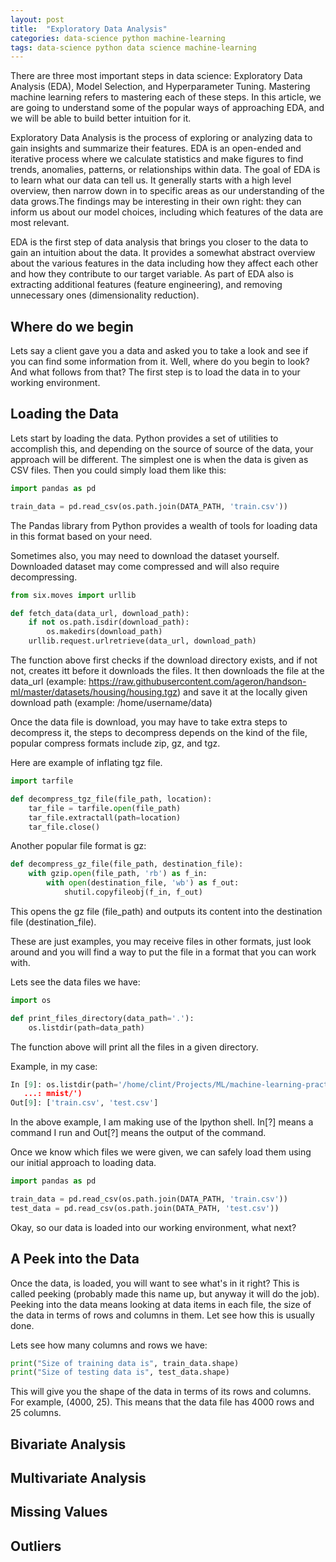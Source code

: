 ```yaml
---
layout: post
title:  "Exploratory Data Analysis"
categories: data-science python machine-learning
tags: data-science python data science machine-learning
---
```


There are three most important steps in data science: Exploratory Data Analysis (EDA), Model Selection, and Hyperparameter Tuning. Mastering machine learning refers to mastering each of these steps. In this article, we are going to understand some of the popular ways of approaching EDA, and we will be able to build better intuition for it.

Exploratory Data Analysis is the process of exploring or analyzing data to gain insights and summarize their features. EDA is an open-ended and iterative process where we calculate statistics and make figures to find trends, anomalies, patterns, or relationships within data. The goal of EDA is to learn what our data can tell us. It generally starts with a high level overview, then narrow down in to specific areas as our understanding of the data grows.The findings may be interesting in their own right: they can inform us about our model choices, including which features of the data are most relevant.

EDA is the first step of data analysis that brings you closer to the data to gain an intuition about the data. It provides a somewhat abstract overview about the various features in the data including how they affect each other and how they contribute to our target variable. As part of EDA also is extracting additional features (feature engineering), and removing unnecessary ones (dimensionality reduction).

## Where do we begin

Lets say a client gave you a data and asked you to take a look and see if you can find some information from it. Well, where do you begin to look? And what follows from that? The first step is to load the data in to your working environment.

## Loading the Data

Lets start by loading the data. Python provides a set of utilities to accomplish this, and depending on the source of source of the data, your approach will be different.
The simplest one is when the data is given as CSV files. Then you could simply load them like this:

```python
import pandas as pd

train_data = pd.read_csv(os.path.join(DATA_PATH, 'train.csv'))
```
The Pandas library from Python provides a wealth of tools for loading data in this format based on your need.

Sometimes also, you may need to download the dataset yourself. Downloaded dataset may come compressed and will also require decompressing.

```python
from six.moves import urllib

def fetch_data(data_url, download_path):
    if not os.path.isdir(download_path):
        os.makedirs(download_path)
    urllib.request.urlretrieve(data_url, download_path)
```
The function above first checks if the download directory exists, and if not not, creates itt before it downloads the files. It then downloads the file at the data_url (example: https://raw.githubusercontent.com/ageron/handson-ml/master/datasets/housing/housing.tgz) and save it at the locally given download path (example: /home/username/data)

Once the data file is download, you may have to take extra steps to decompress it, the steps to decompress depends on the kind of the file, popular compress formats include zip, gz, and tgz.

Here are example of inflating tgz file.

```python
import tarfile

def decompress_tgz_file(file_path, location):
    tar_file = tarfile.open(file_path)
    tar_file.extractall(path=location)
    tar_file.close()
```
Another popular file format is gz:

```python
def decompress_gz_file(file_path, destination_file):
    with gzip.open(file_path, 'rb') as f_in:
        with open(destination_file, 'wb') as f_out:
            shutil.copyfileobj(f_in, f_out)
```

This opens the gz file (file_path) and outputs its content into the destination file (destination_file).

These are just examples, you may receive files in other formats, just look around and you will find a way to put the file in a format that you can work with.

Lets see the data files we have:

```python
import os

def print_files_directory(data_path='.'):
    os.listdir(path=data_path)
```
The function above will print all the files in a given directory.

Example, in my case:

```python
In [9]: os.listdir(path='/home/clint/Projects/ML/machine-learning-practice/data/
   ...: mnist/')
Out[9]: ['train.csv', 'test.csv']
```
In the above example, I am making use of the Ipython shell. In[?] means a command I run and Out[?] means the output of the command.

Once we know which files we were given, we can safely load them using our initial approach to loading data.

```python
import pandas as pd

train_data = pd.read_csv(os.path.join(DATA_PATH, 'train.csv'))
test_data = pd.read_csv(os.path.join(DATA_PATH, 'test.csv'))
```

Okay, so our data is loaded into our working environment, what next?

## A Peek into the Data

Once the data, is loaded, you will want to see what's in it right? This is called peeking (probably made this name up, but anyway it will do the job). Peeking into the data means looking at data items in each file, the size of the data in terms of rows and columns in them. Let see how this is usually done.

Lets see how many columns and rows we have:

```python
print("Size of training data is", train_data.shape)
print("Size of testing data is", test_data.shape)
```

This will give you the shape of the data in terms of its rows and columns. For example, (4000, 25). This means that the data file has 4000 rows and 25 columns.

## Bivariate Analysis

## Multivariate Analysis

## Missing Values

## Outliers
